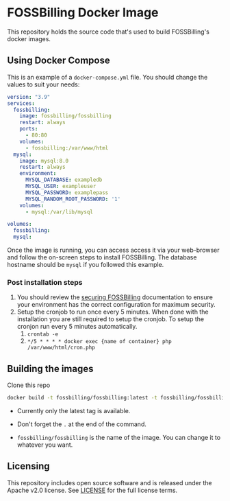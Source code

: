 # FOSSBilling Docker Image
This repository holds the source code that's used to build FOSSBilling's docker images.

## Using Docker Compose
This is an example of a `docker-compose.yml` file. You should change the values to suit your needs:

```yaml
version: "3.9"
services:
  fossbilling:
    image: fossbilling/fossbilling
    restart: always
    ports:
      - 80:80
    volumes:
      - fossbilling:/var/www/html
  mysql:
    image: mysql:8.0
    restart: always
    environment:
      MYSQL_DATABASE: exampledb
      MYSQL_USER: exampleuser
      MYSQL_PASSWORD: examplepass
      MYSQL_RANDOM_ROOT_PASSWORD: '1'
    volumes:
      - mysql:/var/lib/mysql

volumes:
  fossbilling:
  mysql:
```

Once the image is running, you can access access it via your web-browser and follow the on-screen steps to install FOSSBilling.
The database hostname should be `mysql` if you followed this example.

### Post installation steps
1. You should review the [securing FOSSBilling](https://fossbilling.org/docs/security/securing-fossbilling) documentation to ensure your environment has the correct configuration for maximum security.
2. Setup the cronjob to run once every 5 minutes.
When done with the installation you are still required to setup the cronjob. To setup the cronjon run every 5 minutes automatically.
	1. `crontab -e`
	2. `*/5 * * * * docker exec {name of container} php /var/www/html/cron.php`

## Building the images
Clone this repo

```bash
docker build -t fossbilling/fossbilling:latest -t fossbilling/fossbilling:latest .
```

- Currently only the latest tag is available.

- Don't forget the `.` at the end of the command.

- `fossbilling/fossbilling` is the name of the image. You can change it to whatever you want.

## Licensing
This repository includes open source software and is released under the Apache v2.0 license. See [LICENSE](LICENSE) for the full license terms.
